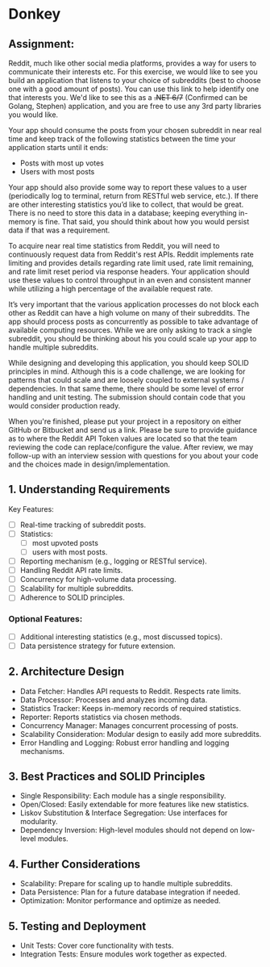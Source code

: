 # Donkey
## Assignment:
Reddit, much like other social media platforms, provides a way for users to communicate their interests etc. For this exercise, we would like to see you build an application that listens to your choice of subreddits (best to choose one with a good amount of posts). You can use this link to help identify one that interests you.  We'd like to see this as a ~~.NET 6/7~~ (Confirmed can be Golang, Stephen)  application, and you are free to use any 3rd party libraries you would like.

Your app should consume the posts from your chosen subreddit in near real time and keep track of the following statistics between the time your application starts until it ends:

- Posts with most up votes
- Users with most posts

Your app should also provide some way to report these values to a user (periodically log to terminal, return from RESTful web service, etc.). If there are other interesting statistics you’d like to collect, that would be great. There is no need to store this data in a database; keeping everything in-memory is fine. That said, you should think about how you would persist data if that was a requirement.

To acquire near real time statistics from Reddit, you will need to continuously request data from Reddit's rest APIs.  Reddit implements rate limiting and provides details regarding rate limit used, rate limit remaining, and rate limit reset period via response headers.  Your application should use these values to control throughput in an even and consistent manner while utilizing a high percentage of the available request rate.

It’s very important that the various application processes do not block each other as Reddit can have a high volume on many of their subreddits.  The app should process posts as concurrently as possible to take advantage of available computing resources. While we are only asking to track a single subreddit, you should be thinking about his you could scale up your app to handle multiple subreddits.

While designing and developing this application, you should keep SOLID principles in mind. Although this is a code challenge, we are looking for patterns that could scale and are loosely coupled to external systems / dependencies. In that same theme, there should be some level of error handling and unit testing. The submission should contain code that you would consider production ready.

When you're finished, please put your project in a repository on either GitHub or Bitbucket and send us a link. Please be sure to provide guidance as to where the Reddit API Token values are located so that the team reviewing the code can replace/configure the value. After review, we may follow-up with an interview session with questions for you about your code and the choices made in design/implementation.

## 1. Understanding Requirements
Key Features:

-[ ] Real-time tracking of subreddit posts.
-[ ] Statistics: 
  - [ ] most upvoted posts
  - [ ] users with most posts.
-[ ] Reporting mechanism (e.g., logging or RESTful service).
-[ ] Handling Reddit API rate limits.
-[ ] Concurrency for high-volume data processing.
-[ ] Scalability for multiple subreddits.
-[ ] Adherence to SOLID principles.

### Optional Features:
-[ ] Additional interesting statistics (e.g., most discussed topics).
-[ ] Data persistence strategy for future extension.

## 2. Architecture Design
- Data Fetcher: Handles API requests to Reddit. Respects rate limits.
- Data Processor: Processes and analyzes incoming data.
- Statistics Tracker: Keeps in-memory records of required statistics.
- Reporter: Reports statistics via chosen methods.
- Concurrency Manager: Manages concurrent processing of posts.
- Scalability Consideration: Modular design to easily add more subreddits.
- Error Handling and Logging: Robust error handling and logging mechanisms.

## 3. Best Practices and SOLID Principles
- Single Responsibility: Each module has a single responsibility.
- Open/Closed: Easily extendable for more features like new statistics.
- Liskov Substitution & Interface Segregation: Use interfaces for modularity.
- Dependency Inversion: High-level modules should not depend on low-level modules.
## 4. Further Considerations
-  Scalability: Prepare for scaling up to handle multiple subreddits.
-  Data Persistence: Plan for a future database integration if needed.
-  Optimization: Monitor performance and optimize as needed.
## 5. Testing and Deployment
-  Unit Tests: Cover core functionality with tests.
-  Integration Tests: Ensure modules work together as expected.